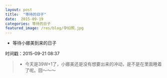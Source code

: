 ```yaml
---
layout: post
title:  "等待的日子"
date:  2015-09-19
categories: 等待的日子
featured_image: /res/blog/孕妇照.jpg
---
```


* 等待小娜美到来的日子

时间戳：2015-09-21 08:37

> * 今天是39W+1了，小娜美还是没有想要出来的冲动，是不是在里面睡着了呢。囧～～～
